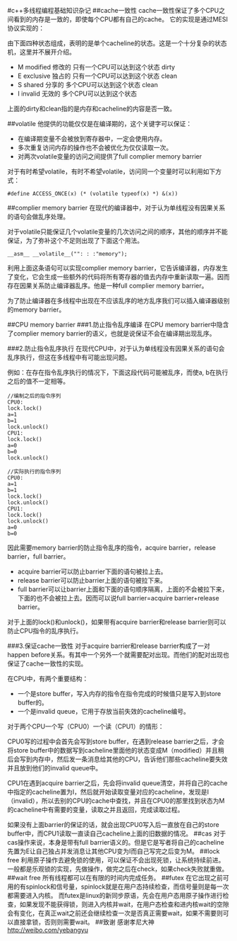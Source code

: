 #c++多线程编程基础知识杂记
##cache一致性
cache一致性保证了多个CPU之间看到的内存是一致的，即使每个CPU都有自己的cache。
它的实现是通过MESI协议实现的：

由下面四种状态组成，表明的是单个cacheline的状态。这是一个十分复杂的状态机，这里并不展开介绍。

 * M modified 修改的 只有一个CPU可以达到这个状态 dirty
 * E exclusive 独占的 只有一个CPU可以达到这个状态 clean
 * S shared 分享的 多个CPU可以达到这个状态 clean
 * I invalid 无效的 多个CPU可以达到这个状态

上面的dirty和clean指的是内存和cacheline的内容是否一致。

##volatile
他提供的功能仅仅是在编译期的，这个关键字可以保证：

 * 在编译期变量不会被放到寄存器中，一定会使用内存。
 * 多次重复访问内存的操作也不会被优化为仅仅读取一次。
 * 对两次volatile变量的访问之间提供了full complier memory barrier

对于有时希望volatile，有时不希望volatile，访问同一个变量时可以利用如下方式：

```
#define ACCESS_ONCE(x) (* (volatile typeof(x) *) &(x))
```

##complier memory barrier
在现代的编译器中，对于认为单线程没有因果关系的语句会做乱序处理。

对于volatile只能保证几个volatile变量的几次访问之间的顺序，其他的顺序并不能保证，为了弥补这个不足则出现了下面这个用法。

```
__asm__ __volatile__("": : :"memory"); 
```

利用上面这条语句可以实现complier memory barrier，它告诉编译器，内存发生了变化，它会生成一些额外的代码将所有寄存器的值去内存中重新读取一遍。因而存在因果关系防止编译器乱序。他是一种full complier memory barrier。

为了防止编译器在多线程中出现在不应该乱序的地方乱序我们可以插入编译器级别的memory barrier。

##CPU memory barrier
###1.防止指令乱序编译
在CPU memory barrier中隐含了complier memory barrier的语义，也就是说保证不会在编译期出现乱序。

###2.防止指令乱序执行
在现代CPU中，对于认为单线程没有因果关系的语句会乱序执行，但这在多线程中有可能出现问题。

例如：在存在指令乱序执行的情况下，下面这段代码可能被乱序，而使a, b在执行之后的值不一定相等。

```
//编制之后的指令序列
CPU0:
lock.lock()
a=1
b=1
lock.unlock()
CPU1:
lock.lock()
a=0
b=0
lock.unlock()
```
```
//实际执行的指令序列
CPU0:
a=1
b=1
lock.lock()
lock.unlock()
CPU1:
lock.lock()
lock.unlock()
a=0
b=0
```

因此需要memory barrier的防止指令乱序的指令，acquire barrier，release barrier，full barrier。

 * acquire barrier可以防止barrier下面的语句被拉上去。
 * release barrier可以防止barrier上面的语句被拉下来。
 * full barrier可以让barrier上面和下面的语句顺序隔离，上面的不会被拉下来，下面的也不会被拉上去。因而可以说full barrier=acquire barrier+release barrier。

对于上面的lock()和unlock()，如果带有acquire barrier和release barrier则可以防止CPU指令的乱序执行。

###3.保证cache一致性
对于acquire barrier和release barrier构成了一对happen before关系。有其中一个另外一个就需要配对出现。而他们的配对出现也保证了cache一致性的实现。

在CPU中，有两个重要结构：

* 一个是store buffer，写入内存的指令在指令完成的时候值只是写入到store buffer的。
* 一个是invalid queue，它用于存放当前失效的cacheline编号。

对于两个CPU一个写（CPU0）一个读（CPU1）的情形：

CPU0写的过程中会首先会写到store buffer，在遇到release barrier之后，才会将store buffer中的数据写到cacheline里面他的状态变成M（modified）并且稍后会写到内存中，然后发一条消息给其他的CPU，告诉他们那些cacheline要失效并且放到他们的invalid queue中。

CPU1在遇到acquire barrier之后，先会将invalid queue清空，并将自己的cache中指定的cacheline置为I，然后就开始读取变量对应的cacheline，发现是I（invalid），所以去别的CPU的cache中查找，并且在CPU0的那里找到状态为M的cacheline中有需要的变量，读取之并且返回，完成读取过程。

如果没有上面barrier的保证的话，就会出现CPU0写入后一直放在自己的store buffer中，而CPU1读取一直读自己cacheline上面的旧数据的情况。
##cas
对于cas操作来说，本身是带有full barrier语义的。但是它是写者将自己的cacheline先置为E让自己独占并发消息让其他CPU变为I而自己写完之后变为M。
##lock free
利用原子操作去避免锁的使用，可以保证不会出现死锁，让系统持续前进。一般都是乐观锁的实现，先做操作，做完之后在check，如果check失败就重做。
##wait free
所有线程都可以在有限的时间内完成任务。
##futex
在它出现之前可用的有spinlock和信号量，spinlock就是在用户态持续检查，而信号量则是每一次都需要进入内核。
而futex是linux的新同步原语，先会在用户态用原子操作进行检查，如果发现不能获得锁，则进入内核并wait，在用户态检查和进内核wait的空隙会有变化，在真正wait之前还会继续检查一次是否真正需要wait，如果不需要则可以直接拿锁，否则则需要wait。
##致谢
感谢孝尼大神 http://weibo.com/yebangyu
